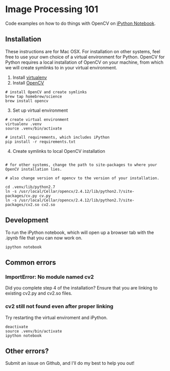 # Image Processing 101

Code examples on how to do things with OpenCV on [iPython Notebook](http://ipython.org/notebook.html).

## Installation

These instructions are for Mac OSX. For installation on other systems, feel free to use your own choice of a virtual environment for Python. OpenCV for Python requires a local installation of OpenCV on your machine, from which we will create symlinks to in your virtual environment.

1. Install [virtualenv](https://virtualenv.readthedocs.org/en/latest/)
2. Install [OpenCV](http://opencv.org/)

```
# install OpenCV and create symlinks
brew tap homebrew/science
brew install opencv
```

3. Set up virtual environment

```
# create virtual environment
virtualenv .venv
source .venv/bin/activate

# install requirements, which includes iPython 
pip install -r requirements.txt
```

4. Create symlinks to local OpenCV installation

```

# for other systems, change the path to site-packages to where your OpenCV installation lies. 

# also change version of opencv to the version of your installation.

cd .venv/lib/python2.7
ln -s /usr/local/Cellar/opencv/2.4.12/lib/python2.7/site-packages/cv.py cv.py
ln -s /usr/local/Cellar/opencv/2.4.12/lib/python2.7/site-packages/cv2.so cv2.so

```

## Development

To run the iPython notebook, which will open up a browser tab with the .ipynb file that you can now work on.

```
ipython notebook
```

## Common errors

### ImportError: No module named cv2
Did you complete step 4 of the installation? Ensure that you are linking to existing cv2.py and cv2.so files. 

### cv2 still not found even after proper linking
Try restarting the virtual enviroment and iPython.

```
deactivate
source .venv/bin/activate
ipython notebook
```

## Other errors?
Submit an issue on Github, and I'll do my best to help you out!

